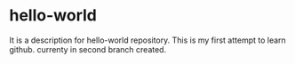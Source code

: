 # hello-world
It is a description for hello-world repository.
This is my first attempt to learn github.
currenty in second branch created.
